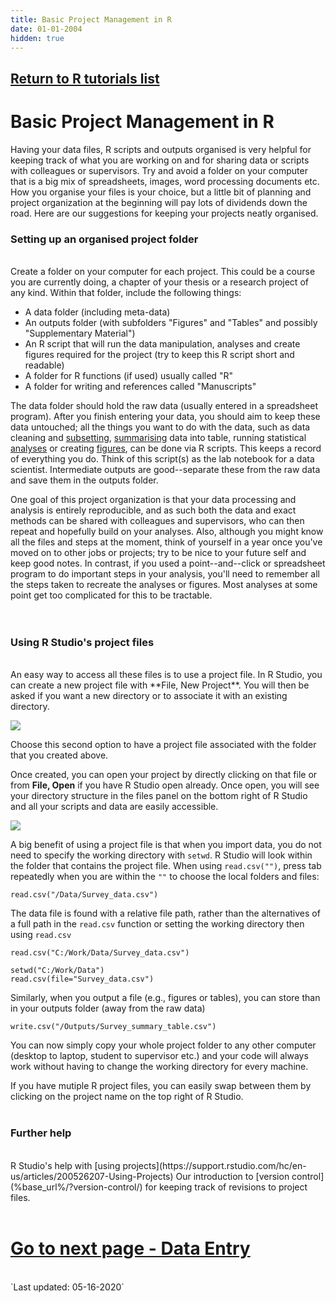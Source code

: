 ```yaml
---
title: Basic Project Management in R
date: 01-01-2004
hidden: true
---
```


## [Return to R tutorials list](%base_url%/?r-language)

# Basic Project Management in R


Having your data files, R scripts and outputs organised is very helpful for keeping track of what you are working on and for sharing data or scripts with colleagues or supervisors. Try and avoid a folder on your computer that is a big mix of spreadsheets, images, word processing documents etc. How you organise your files is your choice, but a little bit of planning and project organization at the beginning will pay lots of dividends down the road.  Here are our suggestions for keeping your projects neatly organised.

### Setting up an organised project folder
<br>
Create a folder on your computer for each project. This could be a course you are currently doing, a chapter of your thesis or a research project of any kind. Within that folder, include the following things:

* A data folder (including meta-data)
* An outputs folder (with subfolders "Figures" and "Tables" and possibly "Supplementary Material")
* An R script that will run the data manipulation, analyses and create figures required for the project (try to keep this R script short and readable)
* A folder for R functions (if used) usually called "R"
* A folder for writing and references called "Manuscripts"

The data folder should hold the raw data (usually entered in a spreadsheet program).   After you finish entering your data, you should aim to keep these data untouched; all the things you want to do with the data, such as data cleaning and [subsetting](%base_url%/?subsetting-data/), [summarising](%base_url%/?sum-data/) data into table, running statistical [analyses](%base_url%/?statistics-introduction/) or creating [figures](%base_url%/?graphics-intro/), can be done via R scripts.  This keeps a record of everything you do.  Think of this script(s) as the lab notebook for a data scientist. Intermediate outputs are good--separate these from the raw data and save them in the outputs folder.

One goal of this project organization is that your data processing and analysis is entirely reproducible, and as such both the data and exact methods can be shared with colleagues and supervisors, who can then repeat and hopefully build on your analyses. Also, although you might know all the files and steps at the moment, think of yourself in a year once you've moved on to other jobs or projects; try to be nice to your future self and keep good notes. In contrast, if you used a point--and--click or spreadsheet program to do important steps in your analysis, you'll need to remember all the steps taken to recreate the analyses or figures.  Most analyses at some point get too complicated for this to be tractable.  
<br><br>

### Using R Studio's project files
<br>
An easy way to access all these files is to use a project file. In R Studio, you can create a new project file with **File, New Project**. You will then be asked if you want a new directory or to associate it with an existing directory. 

![](%theme_url%/img/projects_new.png)

Choose this second option to have a project file associated with the folder that you created above.

Once created, you can open your project by directly clicking on that file or from **File, Open** if you have R Studio open already. Once open, you will see your directory structure in the files panel on the bottom right of R Studio and all your scripts and data are easily accessible.

![](%theme_url%/img/Basic_project_managment_image.jpg)


A big benefit of using a project file is that when you import data, you do not need to specify the working directory with `setwd`. R Studio will look within the folder that contains the project file. When using `read.csv("")`, press tab repeatedly when you are within the `""` to choose the local folders and files:

```{r, eval=F}
read.csv("/Data/Survey_data.csv")
```

The data file is found with a relative file path, rather than the alternatives of a full path in the `read.csv` function or setting the working directory then using `read.csv`

```{r,eval=F}
read.csv("C:/Work/Data/Survey_data.csv")

setwd("C:/Work/Data")
read.csv(file="Survey_data.csv")
```

Similarly, when you output a file (e.g., figures or tables), you can store than in your outputs folder (away from the raw data)

```{r,eval=F}
write.csv("/Outputs/Survey_summary_table.csv")
```

You can now simply copy your whole project folder to any other computer (desktop to laptop, student to supervisor etc.) and your code will always work without having to change the working directory for every machine.

If you have mutiple R project files, you can easily swap between them by clicking on the project name on the top right of R Studio.
<br><br>

### Further help
<br>
R Studio's help with [using projects](https://support.rstudio.com/hc/en-us/articles/200526207-Using-Projects)
Our introduction to [version control](%base_url%/?version-control/) for keeping track of revisions to project files.
<br><br>

# [Go to next page - Data Entry](%base_url%/?data-entry)

<br>
`Last updated: 05-16-2020`
